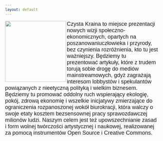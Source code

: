 ```yaml
---
layout: default
---
```

<img src="{{site.baseurl}}\articles\pictures\465.logo_CK.gif"  align="left" width="200"><!--0--><p style="margin: 0px 0px 18px; font-size: 18px; font-family: Helvetica;">
Czysta Kraina to miejsce prezentacji nowych wizji społeczno-ekonomicznych, opartych na poszanowaniuczłowieka i przyrody, bez czynienia rozróżnienia, kto tu jest ważniejszy. Będziemy tu prezentować artykuły, które z trudem torują sobie drogę do mediów mainstreamowych, gdyż zagrażają interesom lobbystów i spekulantów powiązanych z nieetyczną polityką i wielkim biznesem. Będziemy tu promować oddolny ruch wspierający ekologię, pokój, zdrową ekonomię i wszelkie inicjatywy zmierzające do ograniczenia rozpanoszonej wokół biurokracji, która walczy o swoje etaty kosztem bezsensownej pracy sprawozdawczej milionów ludzi. Naszym celem jest też upowszechnianie zasad i form wolnej twórczości artystycznej i naukowej, realizowanej za pomocą instrumentów Open Source i Creative Commons. <br></p>